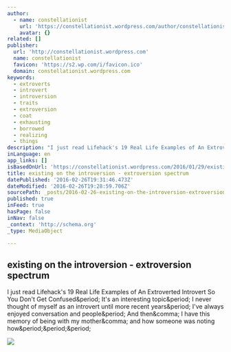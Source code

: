 ```yaml
---
author:
  - name: constellationist
    url: 'https://constellationist.wordpress.com/author/constellationist/'
    avatar: {}
related: []
publisher:
  url: 'http://constellationist.wordpress.com'
  name: constellationist
  favicon: 'https://s2.wp.com/i/favicon.ico'
  domain: constellationist.wordpress.com
keywords:
  - extroverts
  - introvert
  - introversion
  - traits
  - extroversion
  - coat
  - exhausting
  - borrowed
  - realizing
  - things
description: "I just read Lifehack's 19 Real Life Examples of An Extroverted Introvert So You Don't Get Confused. It's an interesting topic. I never thought of myself as an introvert until more recent years. I've always enjoyed conversation and people. And then, I have this memory of being with my mother, and how someone was noting how..."
inLanguage: en
app_links: []
isBasedOnUrl: 'https://constellationist.wordpress.com/2016/01/29/existing-on-the-introversion-extroversion-spectrum/'
title: existing on the introversion - extroversion spectrum
datePublished: '2016-02-26T19:31:46.473Z'
dateModified: '2016-02-26T19:28:59.706Z'
sourcePath: _posts/2016-02-26-existing-on-the-introversion-extroversion-spectrum.md
published: true
inFeed: true
hasPage: false
inNav: false
_context: 'http://schema.org'
_type: MediaObject

---
```

<article style=""><h1>existing on the introversion - extroversion spectrum</h1><p>I just read Lifehack's 19 Real Life Examples of An Extroverted Introvert So You Don't Get Confused&amp;period; It's an interesting topic&amp;period; I never thought of myself as an introvert until more recent years&amp;period; I've always enjoyed conversation and people&amp;period; And then&amp;comma; I have this memory of being with my mother&amp;comma; and how someone was noting how&amp;period;&amp;period;&amp;period;</p><img src="https://s0.wp.com/i/blank.jpg" /></article>